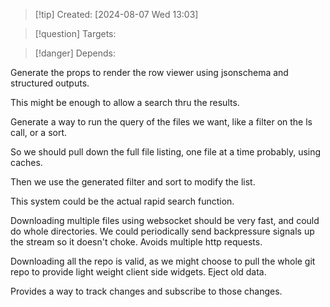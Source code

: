 
>[!tip] Created: [2024-08-07 Wed 13:03]

>[!question] Targets: 

>[!danger] Depends: 

Generate the props to render the row viewer using jsonschema and structured outputs.

This might be enough to allow a search thru the results.

Generate a way to run the query of the files we want, like a filter on the ls call, or a sort.

So we should pull down the full file listing, one file at a time probably, using caches.

Then we use the generated filter and sort to modify the list.

This system could be the actual rapid search function.

Downloading multiple files using websocket should be very fast, and could do whole directories.
We could periodically send backpressure signals up the stream so it doesn't choke.
Avoids multiple http requests.

Downloading all the repo is valid, as we might choose to pull the whole git repo to provide light weight client side widgets.  Eject old data.

Provides a way to track changes and subscribe to those changes.
